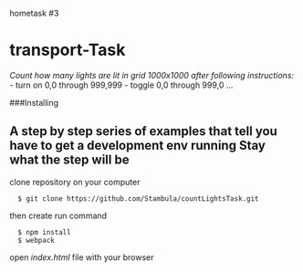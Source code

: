 hometask #3

# transport-Task

*Count how many lights are lit in grid 1000x1000 after following instructions:*
        - turn on 0,0 through 999,999 
        - toggle 0,0 through 999,0 ...

###Installing

A step by step series of examples that tell you have to get a development env running
Stay what the step will be
---------------------------------------------
clone repository on your computer

      $ git clone https://github.com/Stambula/countLightsTask.git
        
        
then create run command

      $ npm install 
      $ webpack
      
open *index.html* file with your browser
